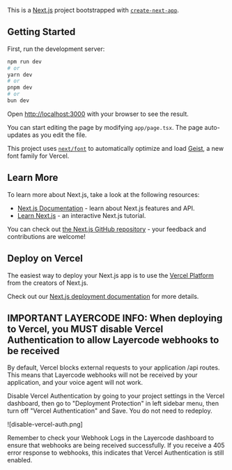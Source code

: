 This is a [Next.js](https://nextjs.org) project bootstrapped with [`create-next-app`](https://nextjs.org/docs/app/api-reference/cli/create-next-app).

## Getting Started

First, run the development server:

```bash
npm run dev
# or
yarn dev
# or
pnpm dev
# or
bun dev
```

Open [http://localhost:3000](http://localhost:3000) with your browser to see the result.

You can start editing the page by modifying `app/page.tsx`. The page auto-updates as you edit the file.

This project uses [`next/font`](https://nextjs.org/docs/app/building-your-application/optimizing/fonts) to automatically optimize and load [Geist](https://vercel.com/font), a new font family for Vercel.

## Learn More

To learn more about Next.js, take a look at the following resources:

- [Next.js Documentation](https://nextjs.org/docs) - learn about Next.js features and API.
- [Learn Next.js](https://nextjs.org/learn) - an interactive Next.js tutorial.

You can check out [the Next.js GitHub repository](https://github.com/vercel/next.js) - your feedback and contributions are welcome!

## Deploy on Vercel

The easiest way to deploy your Next.js app is to use the [Vercel Platform](https://vercel.com/new?utm_medium=default-template&filter=next.js&utm_source=create-next-app&utm_campaign=create-next-app-readme) from the creators of Next.js.

Check out our [Next.js deployment documentation](https://nextjs.org/docs/app/building-your-application/deploying) for more details.

## IMPORTANT LAYERCODE INFO: When deploying to Vercel, you MUST disable Vercel Authentication to allow Layercode webhooks to be received

By default, Vercel blocks external requests to your application /api routes. This means that Layercode webhooks will not be received by your application, and your voice agent will not work.

Disable Vercel Authentication by going to your project settings in the Vercel dashboard, then go to "Deployment Protection" in left sidebar menu, then turn off "Vercel Authentication" and Save. You do not need to redeploy.

![disable-vercel-auth.png]

Remember to check your Webhook Logs in the Layercode dashboard to ensure that webhooks are being received successfully. If you receive a 405 error response to webhooks, this indicates that Vercel Authentication is still enabled.
